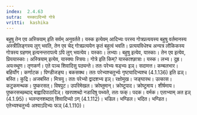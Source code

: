 ```yaml
---
index:  2.4.63
sutra:  यस्काऽदिभ्यो गोत्रे
vritti:  kashika 
---
```


बहुषु तेन एव अस्त्रियाम् इति सर्वम् अनुवर्तते। यस्क इत्येवम् आदिभ्यः परस्य गोत्रप्रत्ययस्य बहुषु वर्तमानस्य अस्त्रीलिङ्गस्य लुग् भवति, तेन एव चेद् गोत्रप्रत्ययेन कृतं बहुत्वं भवति। प्रत्ययविधेश्च अन्यत्र लौकिकस्य गोत्रस्य ग्रहणम् इत्यनन्तरापत्ये ऽपि लुग् भवत्येव। यस्काः। लभ्याः। बहुषु इत्येव, यास्काः। तेन एव इत्येव, प्रिययास्काः। अस्त्रियाम् इत्येव, यास्क्यः स्त्रियः। गोत्रे इति किम्? यास्काश्छात्राः। यस्क। लभ्य। दुह्र। अयःस्थूण। तृणकर्ण। एते पञ्च शिवादिसु पठ्यन्ते। ततः परेभ्यः षड्भ्यः इञ्। सदामत्त। कम्बलभार। बहिर्योग। कर्णाटक। पिण्डीजङ्घ। बकसक्थ। ततः परेभ्यश्चतुर्भ्यः गृष्ट्यादिभ्यश्च (4.1.136) इति ढञ्। बस्ति। कुद्रि। अजबस्ति। मित्रयु। ततः परेभ्यो द्वादशभ्य इञ्। रक्षोमुख। जङ्घारथ। उत्कास। कटुकमन्थक। पुष्करसत्। विषपुट। उपरिमेखल। क्रोष्तुमान्। क्रोष्टुपाद। क्रोष्टुमाय। शीर्षमाय। पुष्करसच्छब्दाद् बाह्वादिपाठादिञ्। खरपशब्दो नडादिषु पथ्यते, ततः फक्। पदक। वर्मक। एताभ्याम् अत इञ् (4.1.95)। भलन्दनशब्दात् शिवादिभ्यो ऽण् (4.1.112)। भडिल। भण्डिल। भदित। भण्डित। एतेभ्यश्चतुर्भ्यः अश्वाऽदिभ्यः फञ् (4.1.110)।

